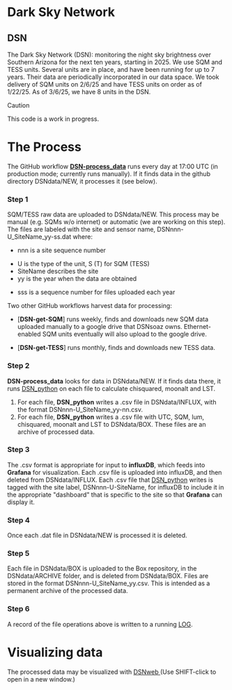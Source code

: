 # Dark Sky Network
## DSN
The Dark Sky Network (DSN): monitoring the night sky brightness over Southern Arizona 
for the next ten years, starting in 2025. We use SQM and TESS units. Several units are in place, and have
been running for up to 7 years. Their data are periodically incorporated in our data space. 
We took delivery of SQM units on 2/6/25 and have TESS units on order as of 1/22/25. 
As of 3/6/25, we have 8 units in the DSN.
> [!CAUTION]
> This code is a work in progress.

# The Process
The GitHub workflow [**DSN-process_data**](https://github.com/soazcomms/soazcomms.github.io/blob/main/.github/workflows/DSN-process_data.V02.yml) runs every day at 17:00 UTC (in production mode; currently runs manually). If it finds data in the github directory DSNdata/NEW, it processes it (see below).
### Step 1
SQM/TESS raw data are uploaded to DSNdata/NEW. This process may be manual
(e.g. SQMs w/o internet) or automatic (we are working on this step). The files are labeled with the site and sensor
name, DSNnnn-U_SiteName_yy-ss.dat where: 
- nnn is a site sequence number
* U is the type of the unit, S (T) for SQM (TESS)
* SiteName describes the site
* yy is the year when the data are obtained 
+ sss is a sequence number for files uploaded each year

Two other GitHub workflows harvest data for processing: 
- [**DSN-get-SQM**] runs weekly, finds and downloads new SQM data uploaded manually to a google drive that DSNsoaz owns. Ethernet-enabled SQM units eventually will also upload to the google drive.
+ [**DSN-get-TESS**] runs monthly, finds and downloads new TESS data.
  
### Step 2
**DSN-process_data** looks for data in DSNdata/NEW. If it finds data there, 
it runs [DSN_python](https://github.com/soazcomms/soazcomms.github.io/blob/main/DSN_V03.py) on each file to calculate chisquared, moonalt and LST. 
1. For each file, **DSN_python** writes a .csv file in DSNdata/INFLUX, with the format DSNnnn-U_SiteName_yy-nn.csv.
2. For each file, **DSN_python** writes a .csv file with UTC, SQM, lum, chisquared, moonalt and LST to DSNdata/BOX.
These files are an archive of processed data.
### Step 3
The .csv format is appropriate for input to **influxDB**, which 
feeds into **Grafana** for visualization. Each .csv file is uploaded into
influxDB, and then deleted from DSNdata/INFLUX. Each .csv file that [DSN_python](https://github.com/soazcomms/soazcomms.github.io/blob/main/DSN_V03.py)
writes is tagged with the site label, DSNnnn-U-SiteName, for influxDB to include it in the appropriate "dashboard" 
that is specific to the site so that **Grafana** can display it.
### Step 4
Once each .dat file in DSNdata/NEW is processed it is deleted. 
### Step 5
Each file in DSNdata/BOX is uploaded to the Box repository, in the DSNdata/ARCHIVE
folder, and is deleted from DSNdata/BOX. Files are stored in the format DSNnnn-U_SiteName_yy.csv. 
This is intended as a permanent archive of the processed data.
### Step 6
A record of the file operations above is written to a running [LOG](https://github.com/soazcomms/soazcomms.github.io/blob/main/DSNdata/RUN_LOG).
# Visualizing data
The processed data may be visualized with 
<a href="https://soazcomms.github.io/DSNweb.v03.html" target="_blank">
  DSNweb
</a> (Use SHIFT-click to open in a new window.)

